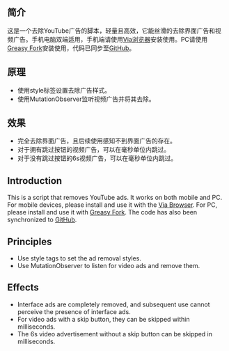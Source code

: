## 简介
这是一个去除YouTube广告的脚本，轻量且高效，它能丝滑的去除界面广告和视频广告。手机电脑双端适用，手机端请使用[Via浏览器](https://viayoo.com/)安装使用。PC请使用[Greasy Fork](https://greasyfork.org/scripts/459541-youtube%E5%8E%BB%E5%B9%BF%E5%91%8A-youtube-ad-blocker)安装使用，代码已同步至[GitHub](https://github.com/iamfugui/YouTube-AD-Blocker)。

## 原理
- 使用style标签设置去除广告样式。
- 使用MutationObserver监听视频广告并将其去除。

## 效果
- 完全去除界面广告，且后续使用感知不到界面广告的存在。
- 对于拥有跳过按钮的视频广告，可以在毫秒单位内跳过。
- 对于没有跳过按钮的6s视频广告，可以在毫秒单位内跳过。

## Introduction
This is a script that removes YouTube ads. It works on both mobile and PC. For mobile devices, please install and use it with the [Via Browser](https://viayoo.com/). For PC, please install and use it with [Greasy Fork](https://greasyfork.org/scripts/459541-youtube%E5%8E%BB%E5%B9%BF%E5%91%8A-youtube-ad-blocker). The code has also been synchronized to [GitHub](https://github.com/iamfugui/YouTube-AD-Blocker).

## Principles
- Use style tags to set the ad removal styles.
- Use MutationObserver to listen for video ads and remove them.

## Effects
- Interface ads are completely removed, and subsequent use cannot perceive the presence of interface ads.
- For video ads with a skip button, they can be skipped within milliseconds.
- The 6s video advertisement without a skip button can be skipped in milliseconds.
